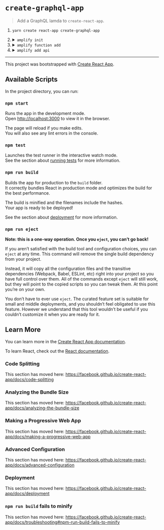 # `create-graphql-app`

> Add a GraphQL lamda to `create-react-app`.

1. `yarn create react-app create-graphql-app`
1. <details>
   <summary><code>amplify init</code></summary>

   ```
   Note: It is recommended to run this command from the root of your app directory
   ? Enter a name for the project create-graphql-app
   ? Enter a name for the environment dev
   ? Choose your default editor: Visual Studio Code
   ? Choose the type of app that you're building javascript
   Please tell us about your project
   ? What javascript framework are you using react
   ? Source Directory Path:  src
   ? Distribution Directory Path: build
   ? Build Command:  npm run-script build
   ? Start Command: npm run-script start
   Using default provider  awscloudformation
   ```


      For more information on AWS Profiles, see:
      https://docs.aws.amazon.com/cli/latest/userguide/cli-multiple-profiles.html

      ? Do you want to use an AWS profile? Yes
      ? Please choose the profile you want to use default
      ⠙ Initializing project in the cloud...

      CREATE_IN_PROGRESS create-graphql-app-dev-20190910153235 AWS::CloudFormation::Stack Tue Sep 10 2019 15:32:36 GMT-0700 (Pacific Daylight Time) User Initiated
      CREATE_IN_PROGRESS AuthRole                              AWS::IAM::Role             Tue Sep 10 2019 15:32:39 GMT-0700 (Pacific Daylight Time)
      CREATE_IN_PROGRESS DeploymentBucket                      AWS::S3::Bucket            Tue Sep 10 2019 15:32:39 GMT-0700 (Pacific Daylight Time)
      CREATE_IN_PROGRESS AuthRole                              AWS::IAM::Role             Tue Sep 10 2019 15:32:39 GMT-0700 (Pacific Daylight Time) Resource creation Initiated
      CREATE_IN_PROGRESS UnauthRole                            AWS::IAM::Role             Tue Sep 10 2019 15:32:39 GMT-0700 (Pacific Daylight Time)
      CREATE_IN_PROGRESS DeploymentBucket                      AWS::S3::Bucket            Tue Sep 10 2019 15:32:40 GMT-0700 (Pacific Daylight Time) Resource creation Initiated
      CREATE_IN_PROGRESS UnauthRole                            AWS::IAM::Role             Tue Sep 10 2019 15:32:40 GMT-0700 (Pacific Daylight Time) Resource creation Initiated
      ⠏ Initializing project in the cloud...

      CREATE_COMPLETE AuthRole   AWS::IAM::Role Tue Sep 10 2019 15:32:53 GMT-0700 (Pacific Daylight Time)
      CREATE_COMPLETE UnauthRole AWS::IAM::Role Tue Sep 10 2019 15:32:54 GMT-0700 (Pacific Daylight Time)
      ⠇ Initializing project in the cloud...

      CREATE_COMPLETE DeploymentBucket AWS::S3::Bucket Tue Sep 10 2019 15:33:00 GMT-0700 (Pacific Daylight Time)
      ⠙ Initializing project in the cloud...

      CREATE_COMPLETE create-graphql-app-dev-20190910153235 AWS::CloudFormation::Stack Tue Sep 10 2019 15:33:03 GMT-0700 (Pacific Daylight Time)
      ✔ Successfully created initial AWS cloud resources for deployments.
      ✔ Initialized provider successfully.
      Initialized your environment successfully.

      Your project has been successfully initialized and connected to the cloud!

      Some next steps:
      "amplify status" will show you what you've added already and if it's locally configured or deployed
      "amplify <category> add" will allow you to add features like user login or a backend API
      "amplify push" will build all your local backend resources and provision it in the cloud
      "amplify publish" will build all your local backend and frontend resources (if you have hosting category added) and provision it in the cloud

      Pro tip:
      Try "amplify add api" to create a backend API and then "amplify publish" to deploy everything
      ```

    </details>

1.  <details>
    <summary><code>amplify function add</code></summary>

    ```
    ❯ amplify function add
    Using service: Lambda, provided by: awscloudformation
    ? Provide a friendly name for your resource to be used as a label for this category in the project: graphql
    ? Provide the AWS Lambda function name: graphql
    ? Choose the function template that you want to use: Serverless express function (Integration with Amazon API Gateway)
    ? Do you want to access other resources created in this project from your Lambda function? No
    ? Do you want to edit the local lambda function now? No
    Successfully added resource graphql locally.

    Next steps:
    Check out sample function code generated in <project-dir>/amplify/backend/function/graphql/src
    "amplify function build" builds all of your functions currently in the project
    "amplify function invoke graphql" enables you to test a function locally
    "amplify push" builds all of your local backend resources and provisions them in the cloud
    "amplify publish" builds all of your local backend and front-end resources (if you added hosting category) and provisions them in the cloud

    ```

    </details>

1.  <details>
    <summary><code>amplify add api</code></summary>

    ```
    ❯ amplify add api
    ? Please select from one of the below mentioned services REST
    ? Provide a friendly name for your resource to be used as a label for this category in the project: graphql
    ? Provide a path (e.g., /items) /graphql
    ? Choose a Lambda source Use a Lambda function already added in the current Amplify project
    ? Choose the Lambda function to invoke by this path graphql
    ? Restrict API access No
    ? Do you want to add another path? No
    Successfully added resource graphql locally

    Some next steps:
    "amplify push" will build all your local backend resources and provision it in the cloud
    "amplify publish" will build all your local backend and frontend resources (if you have hosting category added) and provision it in the cloud

    ```

    </details>

---

This project was bootstrapped with [Create React App](https://github.com/facebook/create-react-app).

## Available Scripts

In the project directory, you can run:

### `npm start`

Runs the app in the development mode.<br>
Open [http://localhost:3000](http://localhost:3000) to view it in the browser.

The page will reload if you make edits.<br>
You will also see any lint errors in the console.

### `npm test`

Launches the test runner in the interactive watch mode.<br>
See the section about [running tests](https://facebook.github.io/create-react-app/docs/running-tests) for more information.

### `npm run build`

Builds the app for production to the `build` folder.<br>
It correctly bundles React in production mode and optimizes the build for the best performance.

The build is minified and the filenames include the hashes.<br>
Your app is ready to be deployed!

See the section about [deployment](https://facebook.github.io/create-react-app/docs/deployment) for more information.

### `npm run eject`

**Note: this is a one-way operation. Once you `eject`, you can’t go back!**

If you aren’t satisfied with the build tool and configuration choices, you can `eject` at any time. This command will remove the single build dependency from your project.

Instead, it will copy all the configuration files and the transitive dependencies (Webpack, Babel, ESLint, etc) right into your project so you have full control over them. All of the commands except `eject` will still work, but they will point to the copied scripts so you can tweak them. At this point you’re on your own.

You don’t have to ever use `eject`. The curated feature set is suitable for small and middle deployments, and you shouldn’t feel obligated to use this feature. However we understand that this tool wouldn’t be useful if you couldn’t customize it when you are ready for it.

## Learn More

You can learn more in the [Create React App documentation](https://facebook.github.io/create-react-app/docs/getting-started).

To learn React, check out the [React documentation](https://reactjs.org/).

### Code Splitting

This section has moved here: https://facebook.github.io/create-react-app/docs/code-splitting

### Analyzing the Bundle Size

This section has moved here: https://facebook.github.io/create-react-app/docs/analyzing-the-bundle-size

### Making a Progressive Web App

This section has moved here: https://facebook.github.io/create-react-app/docs/making-a-progressive-web-app

### Advanced Configuration

This section has moved here: https://facebook.github.io/create-react-app/docs/advanced-configuration

### Deployment

This section has moved here: https://facebook.github.io/create-react-app/docs/deployment

### `npm run build` fails to minify

This section has moved here: https://facebook.github.io/create-react-app/docs/troubleshooting#npm-run-build-fails-to-minify
